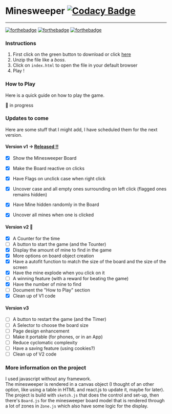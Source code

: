 # Minesweeper  [![Codacy Badge](https://api.codacy.com/project/badge/Grade/b4bffb1c4df447549abecb0274433c8f)](https://www.codacy.com/app/Sylhare/Minesweeper?utm_source=github.com&amp;utm_medium=referral&amp;utm_content=Sylhare/Minesweeper&amp;utm_campaign=Badge_Grade)
-------------

[![forthebadge](http://forthebadge.com/images/badges/built-with-love.svg)](http://forthebadge.com) [![forthebadge](http://forthebadge.com/images/badges/uses-js.svg)](http://forthebadge.com) [![forthebadge](http://forthebadge.com/images/badges/check-it-out.svg)](http://forthebadge.com) 

### Instructions

1. First click on the green button to download or click [here](https://github.com/Sylhare/Minesweeper/archive/master.zip)
2. Unzip the file like a *boss*.
3. Click on `index.html` to open the file in your default browser
4. Play !

### How to Play

Here is a quick guide on how to play the game.

:construction: in progress

### Updates to come

Here are some stuff that I might add, I have scheduled them for the next version.

#### Version v1 -> [Released !!](https://github.com/Sylhare/Minesweeper/releases/tag/v1.0) 

- [X] Show the Minesweeper Board
- [X] Make the Board reactive on clicks
- [X] Have Flags on unclick case when right click
- [X] Uncover case and all empty ones surrounding on left click (flagged ones remains hidden)
- [X] Have Mine hidden randomly in the Board
- [X] Uncover all mines when one is clicked


#### Version v2 :construction: 

- [X] A Counter for the time
- [ ] A button to start the game (and the Tounter)
- [X] Display the amount of mine to find in the game
- [X] More options on board object creation
- [X] Have a autofit function to match the size of the board and the size of the screen 
- [X] Have the mine explode when you click on it
- [ ] A winning feature (with a reward for beating the game)
- [X] Have the number of mine to find
- [ ] Document the "How to Play" section
- [X] Clean up of V1 code

#### Version v3

- [ ] A button to restart the game (and the Timer)
- [ ] A Selector to choose the board size
- [ ] Page design enhancement
- [ ] Make it portable (for phones, or in an App)
- [ ] Reduce cyclomatic complexity
- [ ] Have a saving feature (using cookies?)
- [ ] Clean up of V2 code

### More information on the project

I used javascript without any framework.</br> 
The minesweeper is rendered in a canvas object (I thought of an other option, like using a table in HTML and react.js to update it, maybe for later).</br>
The project is build with `sketch.js` that does the control and set-up, then there's `Board.js` for the minesweeper board model that is rendered through a lot of zones in `Zone.js` which also have some logic for the display.